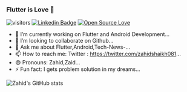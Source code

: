 ### Flutter is Love 💙

![visitors](https://visitor-badge.laobi.icu/badge?page_id=zahidshaikh081)
[![Linkedin Badge](https://img.shields.io/badge/-LinkedIn-blue?style=flat-square&logo=Linkedin&logoColor=white&link=https://www.linkedin.com/in/zahid-shaikh-999a1811b)](https://www.linkedin.com/in/zahid-shaikh-999a1811b/)
[![Open Source Love](https://badges.frapsoft.com/os/v1/open-source.svg?v=102)](https://github.com/ellerbrock/open-source-badge/)

- 🔭  I’m currently working on Flutter and Android Development...
- 👯  I’m looking to collaborate on Github...
- 💬  Ask me about Flutter,Android,Tech-News-...
- 📫  How to reach me: Twitter : https://twitter.com/zahidshaikh081...
- 😄  Pronouns: Zahid,Zaid...
- ⚡ Fun fact: I gets problem solution in my dreams...

![Zahid's GitHub stats](https://github-readme-stats.vercel.app/api?username=zahidshaikh08&show_icons=true&theme=tokyonight&count_private=true)
